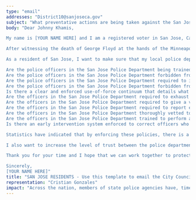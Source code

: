 ```yaml
---
type: "email"
addresses: "District10@sanjoseca.gov"
subject: "What preventative actions are being taken against the San Jose Police Department?"
body: "Dear Johnny Khamis,

My name is [YOUR NAME HERE] and I am a registered voter in San Jose, California. I am writing to you today to ask what you are doing, as the City Council of San Jose, to ensure that your officers are not abusing their power and are held accountable for their actions.

After witnessing the death of George Floyd at the hands of the Minneapolis Police Department, I am left feeling outraged, frustrated, and hurt. The system has failed yet another black man and we are anxiously waiting to see if the officers responsible for his death will face consequences.

As a resident of San Jose, I want to make sure that my local police department is taking the necessary preventative measures to ensure that incidents like this will not occur in the future. So I ask:

Are the police officers in the San Jose Police Department being trained to de-escalate altercations by using peaceful conflict resolution strategies?
Are the police officers in the San Jose Police Department forbidden from using carotid restraints (chokeholds, strangleholds, etc.) and hog-tying methods? Furthermore, are they forbidden from transporting civilians in uncomfortable positions, such as face down in a vehicle?
Are the police officers in the San Jose Police Department required to intervene if they witness another officer using excessive force? Will officers be reprimanded if they fail to intervene?
Are the police officers in the San Jose Police Department forbidden from shooting at moving vehicles?
Is there a clear and enforced use-of-force continuum that details what weapons and force are acceptable in a wide variety of civilian-police interactions?
Are the officers in the San Jose Police Department required to exhaust every other possible option before using excessive force?
Are the officers in the San Jose Police Department required to give a verbal warning to civilians before drawing their weapon or using excessive force?
Are the officers in the San Jose Police Department required to report each time they threaten to or use force on civilians?
Are the officers in the San Jose Police Department thoroughly vetted to ensure that they do not have a history with abuse, racism, xenophobia, homophobia / transphobia, or discrimination?
Are the officers in the San Jose Police Department trained to perform and seek necessary medical action after using excessive force?
Is there an early intervention system enforced to correct officers who use excessive force? Additionally, how many complaints does an officer have to receive before they are reprimanded? Before they are terminated? More than three complaints are unacceptable.

Statistics have indicated that by enforcing these policies, there is a significant decrease in civilian complaints and injury due to excessive force. If any of the policies are not currently in place, then what is being done to ensure that they are going to be enforced in the near future? What can I do, as a concerned citizen, to set these policies in motion?

I also want to increase the level of trust between the police department and the community. To establish trust, there has to be transparency. I would like to see the San Jose Police Department collect and report data on civilian deaths that occurred in custody and as a result of an officer’s use of excessive force. The data should be broken down by demographics and should showcase the race, gender, sexuality, and religion of the civilians. Allowing the public access to this information will show us where we, as a community, fall short.

Thank you for your time and I hope that we can work together to protect the San Jose community. I refuse to let the next hashtag come from here.

Sincerely,
[YOUR NAME HERE]"
title: "SAN JOSE RESIDENTS - Use this template to email the City Council of San Jose to quiz them on what preventive actions are being taken to protect against police brutality from San Jose Police Department."
representation: "Cristian Gonzales"
impact: "Across the nation, members of state police agencies have, time and time again, abused their power and have killed black Americans in a horrific manner, devoid of any lawfulness. Our nation has observed the cruel and evil killings of George Floyd, Breonna Taylor, Eric Garner, Ahmed Aubrey, and countless others of black Americans. Email the City Council for the city of San Jose and press the question--are you, Johnny Khamis, taking any preventative actions to ensure that such acts of cruelty against African Americans don't happen as a consequence of policing with racist motives?"
---
```



